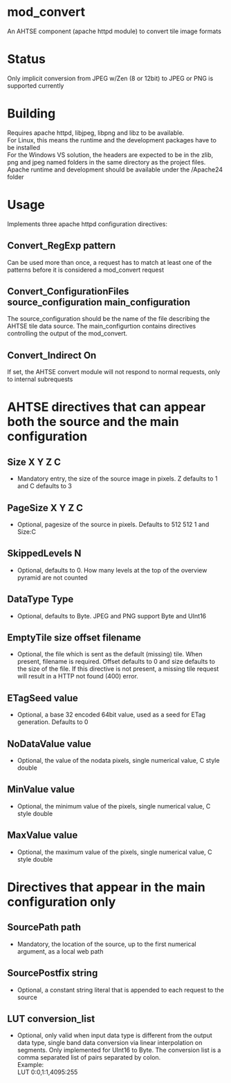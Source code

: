 # mod_convert

An AHTSE component (apache httpd module) to convert tile image formats


# Status

Only implicit conversion from JPEG w/Zen (8 or 12bit) to JPEG or PNG is supported currently

# Building

Requires apache httpd, libjpeg, libpng and libz to be available.  
For Linux, this means the runtime and the development packages have to be installed  
For the Windows VS solution, the headers are expected to be in the zlib, png and jpeg named folders in the same directory as the project files.  Apache runtime and development should be available under the /Apache24 folder

# Usage

Implements three apache httpd configuration directives:

## Convert_RegExp pattern
Can be used more than once, a request has to match at least one of the patterns before it is considered a mod_convert request

## Convert_ConfigurationFiles source_configuration main_configuration
The source_configuration should be the name of the file describing the AHTSE tile data source.  The main_configurtion contains directives controlling the output of the mod_convert.

## Convert_Indirect On
If set, the AHTSE convert module will not respond to normal requests, only to internal subrequests

# AHTSE directives that can appear both the source and the main configuration

## Size X Y Z C
- Mandatory entry, the size of the source image in pixels.  Z defaults to 1 and C defaults to 3

## PageSize X Y Z C
- Optional, pagesize of the source in pixels.  Defaults to 512 512 1 and Size:C

## SkippedLevels N
- Optional, defaults to 0.  How many levels at the top of the overview pyramid are not counted

## DataType Type
- Optional, defaults to Byte.  JPEG and PNG support Byte and UInt16

## EmptyTile size offset filename
- Optional, the file which is sent as the default (missing) tile.  When present, filename is required.  Offset defaults to 0 and size defaults to the size of the file.
If this directive is not present, a missing tile request will result in a HTTP not found (400) error.

## ETagSeed value
- Optional, a base 32 encoded 64bit value, used as a seed for ETag generation.  Defaults to 0

## NoDataValue value
- Optional, the value of the nodata pixels, single numerical value, C style double

## MinValue value
- Optional, the minimum value of the pixels, single numerical value, C style double

## MaxValue value
- Optional, the maximum value of the pixels, single numerical value, C style double

# Directives that appear in the main configuration only

## SourcePath path
- Mandatory, the location of the source, up to the first numerical argument, as a local web path

## SourcePostfix string
- Optional, a constant string literal that is appended to each request to the source

## LUT conversion_list
- Optional, only valid when input data type is different from the output data type, single band data conversion via linear interpolation on segments.
Only implemented for UInt16 to Byte.
The conversion list is a comma separated list of pairs separated by colon.  
Example:  
LUT 0:0,1:1,4095:255